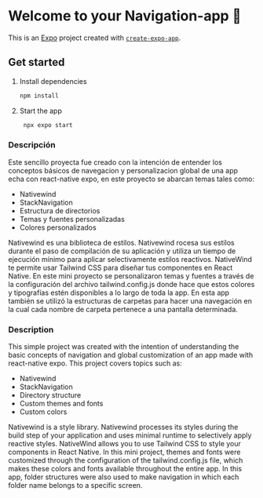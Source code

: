 # Welcome to your Navigation-app 👋

This is an [Expo](https://expo.dev) project created with [`create-expo-app`](https://www.npmjs.com/package/create-expo-app).

## Get started

1. Install dependencies

   ```bash
   npm install
   ```

2. Start the app

   ```bash
    npx expo start
   ```

### Descripción

Este sencillo proyecta fue creado con la intención de entender los conceptos básicos de navegacion y personalizacion global de una app echa con react-native expo, en este proyecto se abarcan temas tales como:

- Nativewind
- StackNavigation
- Estructura de directorios
- Temas y fuentes personalizadas
- Colores personalizados

Nativewind es una biblioteca de estilos. Nativewind rocesa sus estilos durante el paso de compilación de su aplicación y utiliza un tiempo de ejecución mínimo para aplicar selectivamente estilos reactivos. NativeWind te permite usar Tailwind CSS para diseñar tus componentes en React Native.
En este mini proyecto se personalizaron temas y fuentes a través de la configuración del archivo tailwind.config.js donde hace que estos colores y tipografías estén disponibles a lo largo de toda la app.
En esta app también se utilizó la estructuras de carpetas para hacer una navegación en la cual cada nombre de carpeta pertenece a una pantalla determinada.

### Description

This simple project was created with the intention of understanding the basic concepts of navigation and global customization of an app made with react-native expo. This project covers topics such as:

- Nativewind
- StackNavigation
- Directory structure
- Custom themes and fonts
- Custom colors

Nativewind is a style library. Nativewind processes its styles during the build step of your application and uses minimal runtime to selectively apply reactive styles. NativeWind allows you to use Tailwind CSS to style your components in React Native.
In this mini project, themes and fonts were customized through the configuration of the tailwind.config.js file, which makes these colors and fonts available throughout the entire app.
In this app, folder structures were also used to make navigation in which each folder name belongs to a specific screen.
